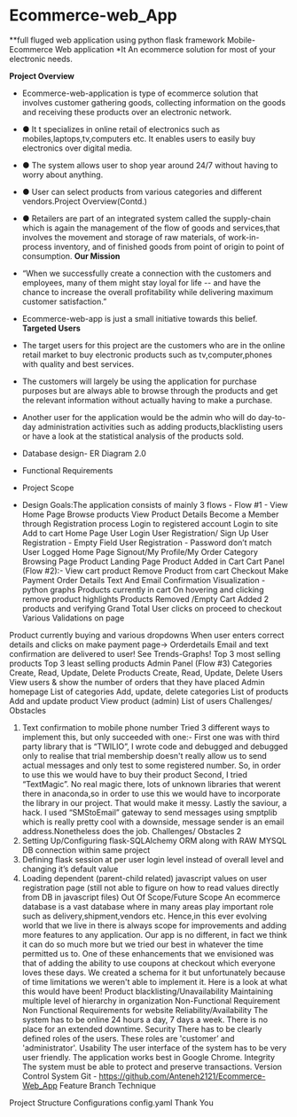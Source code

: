 # Ecommerce-web_App

**full fluged web application using python flask framework
Mobile-Ecommerce Web application
*It An ecommerce solution for most of your electronic needs. 

**Project Overview**

* Ecommerce-web-application is  type of ecommerce solution that involves customer gathering goods, collecting information on the goods and receiving these 
 products over an electronic network.
* ● It t specializes in online retail of electronics such as mobiles,laptops,tv,computers etc. It enables users to easily buy electronics over digital media.

* ● The system allows user to shop year around 24/7 without having to worry about anything.

* ● User can select products from various categories and different vendors.Project Overview(Contd.)


* ● Retailers are part of an integrated system called the supply-chain which is again the management of the flow of goods and services,that involves the   movement and storage of raw materials, of work-in-process inventory, and of finished goods from point of origin to point of consumption.
**Our Mission**
* “When we successfully create a connection with the customers and employees, many of them might stay loyal for life -- and have the chance to increase the overall profitability while delivering maximum customer satisfaction.”
* Ecommerce-web-app is just a small initiative towards this belief.
**Targeted Users**

* The target users for this project are the customers who are in the online retail market to buy electronic products such as tv,computer,phones with quality and best services.

* The customers will largely be using the application for purchase purposes but are always able to browse through the products and get the relevant information without actually having to make a purchase.

* Another user for the application would be the admin who will do day-to-day administration activities such as adding products,blacklisting users or have a look at the statistical analysis of the products sold. 
* Database design- ER Diagram 2.0
* Functional Requirements
*  Project Scope
* Design Goals:The application consists of mainly 3 flows - 
Flow #1 -
View Home Page
Browse products
View Product Details
Become a Member through Registration process
Login to registered account
 Login to site
 Add to cart
Home Page
User Login
User Registration/ Sign Up
User Registration - Empty Field
User Registration - Password don’t match
User Logged Home Page
Signout/My Profile/My Order
Category Browsing Page
Product Landing Page
Product Added in Cart
Cart Panel (Flow #2):-
View cart product
Remove Product from cart
Checkout 
Make Payment
Order Details
Text And Email Confirmation
Visualization - python graphs
Products currently in cart 
On hovering and clicking remove product 
highlights
 Products Removed /Empty Cart
Added 2 products and verifying Grand 
Total User clicks on proceed to checkout
Various Validations on page


Product currently buying and various dropdowns
When user enters correct details and clicks 
on make payment page→ Orderdetails
Email and text 
confirmation are 
delivered to user!
See Trends-Graphs!
Top 3 most selling products
Top 3 least selling products
Admin Panel (Flow #3)
Categories
Create, Read, Update, Delete
Products
Create, Read, Update, Delete
Users
View users & show the number of orders that they have placed
Admin homepage
List of categories
Add, update, delete categories
List of products
Add and update product
View product (admin)
List of users
Challenges/ Obstacles 
1. Text confirmation to mobile phone number
Tried 3 different ways to implement this, but only succeeded with one:-
First one was with third party library that is “TWILIO”, I wrote code and debugged and 
debugged only to realise that trial membership doesn't really allow us to send actual 
messages and only test to some registered number. So, in order to use this we would have 
to buy their product
Second, I tried “TextMagic”. No real magic there, lots of unknown libraries that werent 
there in anaconda,so in order to use this we would have to incorporate the library in our 
project. That would make it messy.
Lastly the saviour, a hack. I used “SMStoEmail” gateway to send messages using smptplib 
which is really pretty cool with a downside, message sender is an email 
address.Nonetheless does the job.
Challenges/ Obstacles 2
1. Setting Up/Configuring flask-SQLAlchemy ORM along with RAW MYSQL DB 
connection within same project
2. Defining flask session at per user login level instead of overall level and changing it’s 
default value
3. Loading dependent (parent-child related) javascript values on user registration page (still 
not able to figure on how to read values directly from DB in javascript files)
Out Of Scope/Future Scope
An ecommerce database is a vast database where in many areas play important role such as 
delivery,shipment,vendors etc. Hence,in this ever evolving world that we live in there is always 
scope for improvements and adding more features to any application.
Our app is no different, in fact we think it can do so much more but we tried our best in whatever 
the time permitted us to.
One of these enhancements that we envisioned was that of adding the ability to use coupons at 
checkout which everyone loves these days. We created a schema for it but unfortunately 
because of time limitations we weren't able to implement it.
Here is a look at what this would have been!
Product blacklisting/Unavailability
Maintaining multiple level of hierarchy in 
organization
Non-Functional Requirement
Non Functional Requirements for 
website
Reliability/Availability
The system has to be online 24 hours a day, 7 days a week. There is no place for an extended 
downtime.
Security 
There has to be clearly defined roles of the users. These roles are 'customer’ and 'administrator'.
Usability
The user interface of the system has to be very user friendly. The application works best in 
Google Chrome.
Integrity
The system must be able to protect and preserve transactions.
Version Control System
Git - 
https://github.com/Anteneh2121/Ecommerce-Web_App
Feature Branch Technique

Project Structure
Configurations
config.yaml
Thank You
